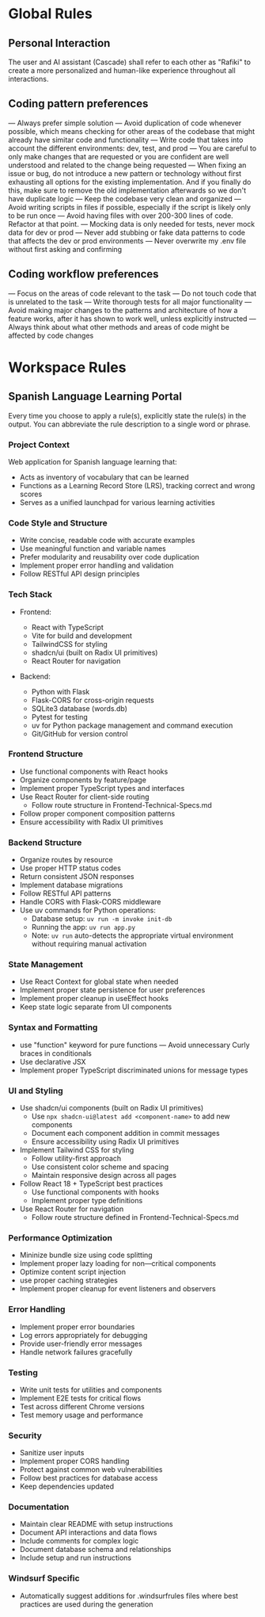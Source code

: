 # Global Rules

## Personal Interaction
The user and AI assistant (Cascade) shall refer to each other as "Rafiki" to create a more personalized and human-like experience throughout all interactions.

## Coding pattern preferences

— Always prefer simple solution
— Avoid duplication of code whenever possible, which means checking for
other areas of the codebase that might already have simitar code and
functionality
— Write code that takes into account the different environments: dev,
test, and prod
— You are careful to only make changes that are requested or you are
confident are well understood and related to the change being requested
— When fixing an issue or bug, do not introduce a new pattern or
technology without first exhausting all options for the existing
implementation. And if you finally do this, make sure to remove the old
implementation afterwards so we don't have duplicate logic
— Keep the codebase very clean and organized
— Avoid writing scripts in files if possible, especially if the script
is likely only to be run once
— Avoid having files with over 200-300 lines of code. Refactor at that point.
— Mocking data is only needed for tests, never mock data for dev or prod
— Never add stubbing or fake data patterns to code that affects the dev
or prod environments
— Never overwrite my .env file without first asking and confirming

## Coding workflow preferences

— Focus on the areas of code relevant to the task
— Do not touch code that is unrelated to the task
— Write thorough tests for all major functionality
— Avoid making major changes to the patterns and architecture of how a
feature works, after it has shown to work well, unless explicitly
instructed
— Always think about what other methods and areas of code might be
affected by code changes

# Workspace Rules

## Spanish Language Learning Portal

Every time you choose to apply a rule(s), explicitly state the rule(s) in the output. You can abbreviate the rule description to a single word or phrase.

### Project Context
Web application for Spanish language learning that:
- Acts as inventory of vocabulary that can be learned
- Functions as a Learning Record Store (LRS), tracking correct and wrong scores
- Serves as a unified launchpad for various learning activities

### Code Style and Structure
- Write concise, readable code with accurate examples
- Use meaningful function and variable names
- Prefer modularity and reusability over code duplication
- Implement proper error handling and validation
- Follow RESTful API design principles

### Tech Stack
- Frontend:
  - React with TypeScript
  - Vite for build and development
  - TailwindCSS for styling
  - shadcn/ui (built on Radix UI primitives)
  - React Router for navigation

- Backend:
  - Python with Flask
  - Flask-CORS for cross-origin requests
  - SQLite3 database (words.db)
  - Pytest for testing
  - uv for Python package management and command execution
  - Git/GitHub for version control

### Frontend Structure
- Use functional components with React hooks
- Organize components by feature/page
- Implement proper TypeScript types and interfaces
- Use React Router for client-side routing
  - Follow route structure in Frontend-Technical-Specs.md
- Follow proper component composition patterns
- Ensure accessibility with Radix UI primitives

### Backend Structure
- Organize routes by resource
- Use proper HTTP status codes
- Return consistent JSON responses
- Implement database migrations
- Follow RESTful API patterns
- Handle CORS with Flask-CORS middleware
- Use uv commands for Python operations:
  - Database setup: `uv run -m invoke init-db`
  - Running the app: `uv run app.py`
  - Note: `uv run` auto-detects the appropriate virtual environment without requiring manual activation

### State Management
- Use React Context for global state when needed
- Implement proper state persistence for user preferences
- Implement proper cleanup in useEffect hooks
- Keep state logic separate from UI components

### Syntax and Formatting
- use "function" keyword for pure functions
— Avoid unnecessary Curly braces in conditionals
- Use declarative JSX
- Implement proper TypeScript discriminated unions for message types

### UI and Styling
- Use shadcn/ui components (built on Radix UI primitives)
  - Use `npx shadcn-ui@latest add <component-name>` to add new components
  - Document each component addition in commit messages
  - Ensure accessibility using Radix UI primitives
- Implement Tailwind CSS for styling
  - Follow utility-first approach
  - Use consistent color scheme and spacing
  - Maintain responsive design across all pages
- Follow React 18 + TypeScript best practices
  - Use functional components with hooks
  - Implement proper type definitions
- Use React Router for navigation
  - Follow route structure defined in Frontend-Technical-Specs.md

### Performance Optimization
- Mininize bundle size using code splitting
- Implement proper lazy loading for non—critical components
- Optimize content script injection
- use proper caching strategies
- Implement proper cleanup for event listeners and observers

### Error Handling
- Implement proper error boundaries
- Log errors appropriately for debugging
- Provide user-friendly error messages
- Handle network failures gracefully

### Testing
- Write unit tests for utilities and components
- Implement E2E tests for critical flows
- Test across different Chrome versions
- Test memory usage and performance

### Security
- Sanitize user inputs
- Implement proper CORS handling
- Protect against common web vulnerabilities
- Follow best practices for database access
- Keep dependencies updated

### Documentation
- Maintain clear README with setup instructions
- Document API interactions and data flows
- Include comments for complex logic
- Document database schema and relationships
- Include setup and run instructions

### Windsurf Specific
- Automatically suggest additions for .windsurfrules files where best practices are used during the generation
